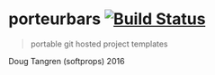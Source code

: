 # porteurbars [![Build Status](https://travis-ci.org/softprops/porteurbars.svg?branch=master)](https://travis-ci.org/softprops/porteurbars)

> portable git hosted project templates

Doug Tangren (softprops) 2016
